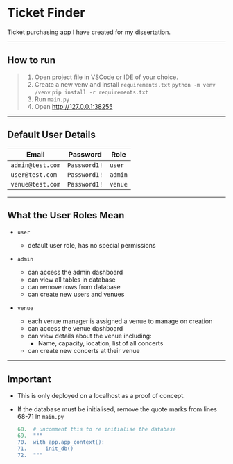 # Ticket Finder

Ticket purchasing app I have created for my dissertation.
___

## How to run

> 1. Open project file in VSCode or IDE of your choice.
> 2. Create a new venv and install `requirements.txt`
    `python -m venv /venv`
    `pip install -r requirements.txt`
> 3. Run `main.py`
> 4. Open <http://127.0.0.1:38255>

___

## Default User Details

| Email            | Password     | Role    |
| ---------------- | ------------ | ------- |
| `admin@test.com` | `Password1!` | `user`  |
| `user@test.com`  | `Password1!` | `admin` |
| `venue@test.com` | `Password1!` | `venue` |

___

## What the User Roles Mean

- `user`
  - default user role, has no special permissions
- `admin`
  - can access the admin dashboard
  - can view all tables in database
  - can remove rows from database
  - can create new users and venues

- `venue`
  - each venue manager is assigned a venue to manage on creation
  - can access the venue dashboard
  - can view details about the venue including:
    - Name, capacity, location, list of all concerts
  - can create new concerts at their venue

___

## Important

- This is only deployed on a localhost as a proof of concept.
- If the database must be initialised, remove the quote marks from lines 68-71 in `main.py`

    ``` Python
    68.  # uncomment this to re initialise the database
    69.  """
    70.  with app.app_context():
    71.      init_db()
    72.  """
    ```
